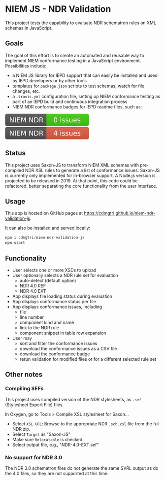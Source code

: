 
# NIEM JS - NDR Validation

This project tests the capability to evaluate NDR schematron rules on XML schemas in JavaScript.

## Goals

The goal of this effort is to create an automated and reusable way to implement NIEM conformance testing in a JavaScript environment.  Possibilities include:

- a NIEM JS library for IEPD support that can easily be installed and used by IEPD developers or by other tools
- templates for `package.json` scripts to test schemas, watch for file changes, etc.
- a `.travis.yml` configuration file, setting up NIEM conformance testing as part of an IEPD build and continuous integration process
- NIEM NDR conformance badges for IEPD readme files, such as:

![NIEM NDR Conformance Badge - success](./assets/images/niem-ndr-badge-success.svg)
![NIEM NDR Conformance Badge - failure](./assets/images/niem-ndr-badge-failure.svg)

## Status

This project uses Saxon-JS to transform NIEM XML schemas with pre-compiled NDR XSL rules to generate a list of conformance issues.  Saxon-JS is currently only implemented for in-browser support.  A Node.js version is projected to be released in 2019.  At that point, this code could be refactored, better separating the core functionality from the user interface.

## Usage

This app is hosted on GitHub pages at <https://cdmgtri.github.io/niem-ndr-validation-js>.

It can also be installed and served locally:

```js
npm i cdmgtri/niem-ndr-validation-js
npm start
```

## Functionality

- User selects one or more XSDs to upload
- User optionally selects a NDR rule set for evaluation
  - auto-detect (default option)
  - NDR 4.0 REF
  - NDR 4.0 EXT
- App displays file loading status during evaluation
- App displays conformance status per file
- App displays conformance issues, including
  - file
  - line number
  - component kind and name
  - link to the NDR rule
  - component snippet in table row expansion
- User may
  - sort and filter the conformance issues
  - download the conformance issues as a CSV file
  - download the conformance badge
  - rerun validation for modified files or for a different selected rule set

## Other notes

### Compiling SEFs

This project uses compiled version of the NDR stylesheets, as `.sef` (Stylesheet Export File) files.

In Oxygen, go to Tools > Compile XSL stylesheet for Saxon...

- Select `XSL URL`: Browse to the appropriate NDR `.sch.xsl` file from the full NDR zip.
- Select `Target` as "Saxon-JS"
- Make sure `Relocatable` is checked.
- Select output file, e.g., "NDR-4.0-EXT.sef"

### No support for NDR 3.0

The NDR 3.0 schematron files do not generate the same SVRL output as do the 4.0 files, so they are not supported at this time.
